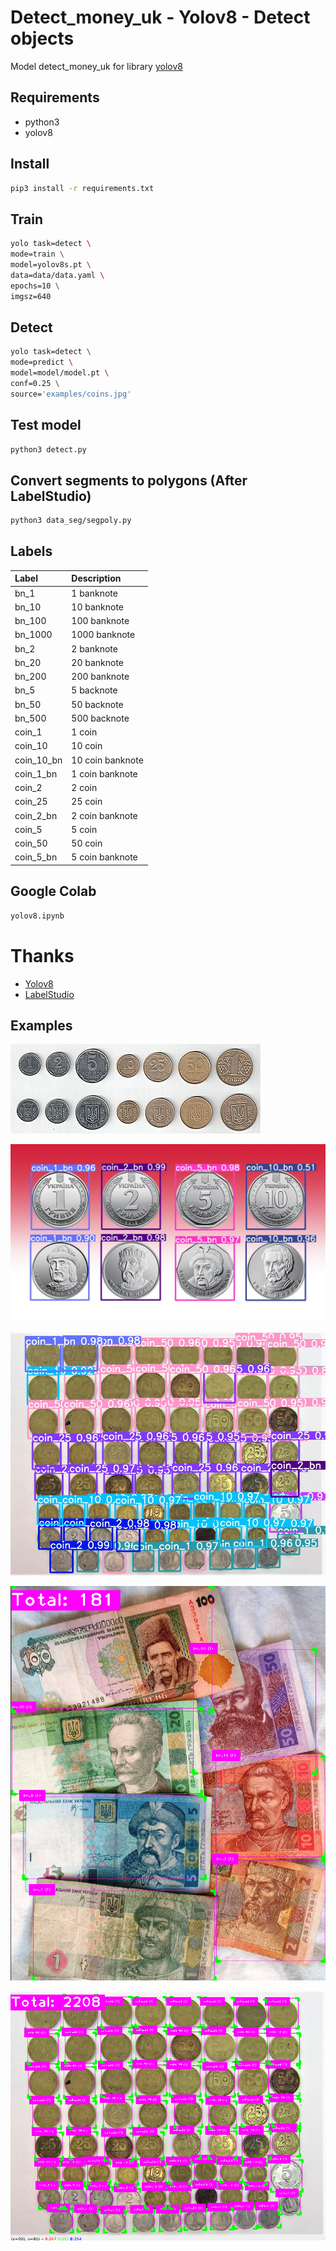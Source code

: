 # Detect_money_uk - Yolov8 - Detect objects

Model detect_money_uk for library [yolov8](https://github.com/ultralytics/ultralytics)

## Requirements

- python3
- yolov8

## Install

```sh
pip3 install -r requirements.txt
```

## Train

```sh
yolo task=detect \
mode=train \
model=yolov8s.pt \
data=data/data.yaml \
epochs=10 \
imgsz=640
```

## Detect

```sh
yolo task=detect \
mode=predict \
model=model/model.pt \
conf=0.25 \
source='examples/coins.jpg'
```

## Test model

```sh
python3 detect.py
```

## Convert segments to polygons (After LabelStudio)

```sh
python3 data_seg/segpoly.py
```

## Labels

| Label      | Description      |
| :--------- | :--------------- |
| bn_1       | 1 banknote       |
| bn_10      | 10 banknote      |
| bn_100     | 100 banknote     |
| bn_1000    | 1000 banknote    |
| bn_2       | 2 banknote       |
| bn_20      | 20 banknote      |
| bn_200     | 200 banknote     |
| bn_5       | 5 backnote       |
| bn_50      | 50 backnote      |
| bn_500     | 500 backnote     |
| coin_1     | 1 coin           |
| coin_10    | 10 coin          |
| coin_10_bn | 10 coin banknote |
| coin_1_bn  | 1 coin banknote  |
| coin_2     | 2 coin           |
| coin_25    | 25 coin          |
| coin_2_bn  | 2 coin banknote  |
| coin_5     | 5 coin           |
| coin_50    | 50 coin          |
| coin_5_bn  | 5 coin banknote  |

## Google Colab

```txt
yolov8.ipynb
```

# Thanks

- [Yolov8](https://github.com/ultralytics/ultralytics)
- [LabelStudio](https://github.com/HumanSignal/label-studio)

## Examples

![example1](https://github.com/GAURCODER/YOLO_OBJECT_DETECT/blob/master/examples/coins.jpg?raw=true)

![example2](https://github.com/GAURCODER/YOLO_OBJECT_DETECT/blob/master/examples/example1.jpg?raw=true)

![example3](https://github.com/GAURCODER/YOLO_OBJECT_DETECT/blob/master/examples/example2.jpg?raw=true)

![example4](https://github.com/GAURCODER/YOLO_OBJECT_DETECT/blob/master/examples/example3.png?raw=true)

![example5](https://github.com/GAURCODER/YOLO_OBJECT_DETECT/blob/master/examples/example4.png?raw=true)
